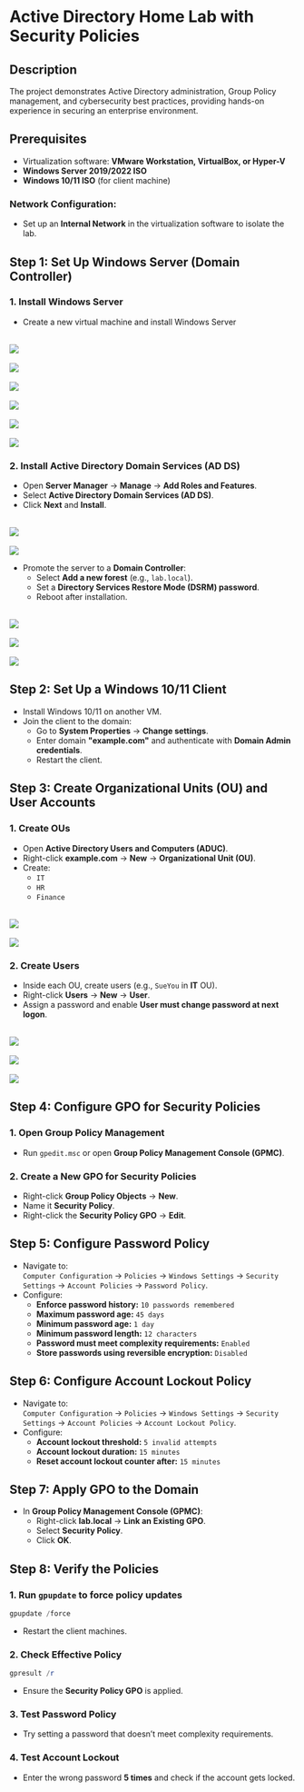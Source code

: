 # Active Directory Home Lab with Security Policies

## Description
The project demonstrates Active Directory administration, Group Policy management, and cybersecurity best practices, providing hands-on experience in securing an enterprise environment.

## Prerequisites
- Virtualization software: **VMware Workstation, VirtualBox, or Hyper-V**
- **Windows Server 2019/2022 ISO**
- **Windows 10/11 ISO** (for client machine)

### Network Configuration:
- Set up an **Internal Network** in the virtualization software to isolate the lab.

## Step 1: Set Up Windows Server (Domain Controller)
### 1. Install Windows Server
- Create a new virtual machine and install Windows Server
<p align="justified">
<br><img src= "https://i.imgur.com/m6eW03o.png"><br>
<br><img src= "https://i.imgur.com/us6cikB.png"><br>
<br><img src= "https://i.imgur.com/KBwz9Rv.png"><br>
<br><img src= "https://i.imgur.com/v4c28l0.png"><br>
<br><img src= "https://i.imgur.com/uMR7g1E.png"><br>
<br><img src= "https://i.imgur.com/fdZ8x1l.png"><br>

### 2. Install Active Directory Domain Services (AD DS)
- Open **Server Manager** → **Manage** → **Add Roles and Features**.
- Select **Active Directory Domain Services (AD DS)**.
- Click **Next** and **Install**.
<p align="justified">
<br><img src= "https://i.imgur.com/1rhKeQp.png"><br>
<br><img src= "https://i.imgur.com/1rhKeQp.png"><br>

- Promote the server to a **Domain Controller**:
  - Select **Add a new forest** (e.g., `lab.local`).
  - Set a **Directory Services Restore Mode (DSRM) password**.
  - Reboot after installation.
 <p align="justified">
<br><img src="https://i.imgur.com/A2RnMo7.png"></br>
<br><img src= "https://i.imgur.com/BxIvDe7.png"><br>
<br><img src= "https://i.imgur.com/IwhxnRv.png"><br> 

## Step 2: Set Up a Windows 10/11 Client
- Install Windows 10/11 on another VM.
- Join the client to the domain:
  - Go to **System Properties** → **Change settings**.
  - Enter domain **"example.com"** and authenticate with **Domain Admin credentials**.
  - Restart the client.

## Step 3: Create Organizational Units (OU) and User Accounts
### 1. Create OUs
- Open **Active Directory Users and Computers (ADUC)**.
- Right-click **example.com** → **New** → **Organizational Unit (OU)**.
- Create:
  - `IT`
  - `HR`
  - `Finance`
<p align="justified">
<br><img src=  "https://i.imgur.com/TCmm24b.png"></br>
<br><img src="https://i.imgur.com/jk6DbTx.png"></br>

### 2. Create Users
- Inside each OU, create users (e.g., `SueYou` in **IT** OU).
- Right-click **Users** → **New** → **User**.
- Assign a password and enable **User must change password at next logon**.
<p align="justified">
<br><img src=  "https://i.imgur.com/cB10FEe.png"></br>
<br><img src= "https://i.imgur.com/GbL8hHd.png"></br>
<br><img src= "https://i.imgur.com/ceJ2Vym.png"></br>

## Step 4: Configure GPO for Security Policies
### 1. Open Group Policy Management
- Run `gpedit.msc` or open **Group Policy Management Console (GPMC)**.

### 2. Create a New GPO for Security Policies
- Right-click **Group Policy Objects** → **New**.
- Name it **Security Policy**.
- Right-click the **Security Policy GPO** → **Edit**.

## Step 5: Configure Password Policy
- Navigate to:  
  `Computer Configuration` → `Policies` → `Windows Settings` → `Security Settings` → `Account Policies` → `Password Policy`.
- Configure:
  - **Enforce password history:** `10 passwords remembered`
  - **Maximum password age:** `45 days`
  - **Minimum password age:** `1 day`
  - **Minimum password length:** `12 characters`
  - **Password must meet complexity requirements:** `Enabled`
  - **Store passwords using reversible encryption:** `Disabled`

## Step 6: Configure Account Lockout Policy
- Navigate to:  
  `Computer Configuration` → `Policies` → `Windows Settings` → `Security Settings` → `Account Policies` → `Account Lockout Policy`.
- Configure:
  - **Account lockout threshold:** `5 invalid attempts`
  - **Account lockout duration:** `15 minutes`
  - **Reset account lockout counter after:** `15 minutes`

## Step 7: Apply GPO to the Domain
- In **Group Policy Management Console (GPMC)**:
  - Right-click **lab.local** → **Link an Existing GPO**.
  - Select **Security Policy**.
  - Click **OK**.

## Step 8: Verify the Policies
### 1. Run `gpupdate` to force policy updates
```powershell
gpupdate /force
```
- Restart the client machines.

### 2. Check Effective Policy
```powershell
gpresult /r
```
- Ensure the **Security Policy GPO** is applied.

### 3. Test Password Policy
- Try setting a password that doesn’t meet complexity requirements.

### 4. Test Account Lockout
- Enter the wrong password **5 times** and check if the account gets locked.
